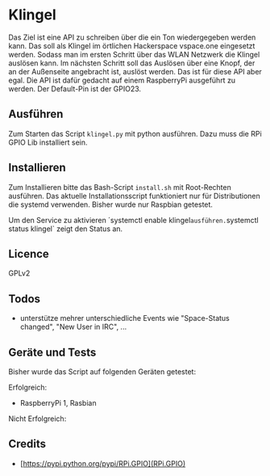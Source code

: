 # Klingel
Das Ziel ist eine API zu schreiben über die ein Ton wiedergegeben werden kann. Das soll als Klingel im örtlichen Hackerspace vspace.one eingesetzt werden. Sodass man im ersten Schritt über das WLAN Netzwerk die Klingel auslösen kann. Im nächsten Schritt soll das Auslösen über eine Knopf, der an der Außenseite angebracht ist, auslöst werden. Das ist für diese API aber egal. Die API ist dafür gedacht auf einem RaspberryPi ausgeführt zu werden. Der Default-Pin ist der GPIO23.

## Ausführen
Zum Starten das Script `klingel.py` mit python ausführen. Dazu muss die RPi GPIO Lib installiert sein.

## Installieren
Zum Installieren bitte das Bash-Script `install.sh` mit Root-Rechten ausführen. Das aktuelle Installationsscript funktioniert nur für Distributionen die systemd verwenden. Bisher wurde nur Raspbian getestet.

Um den Service zu aktivieren ´systemctl enable klingel` ausführen. `systemctl status klingel` zeigt den Status an.

## Licence
GPLv2

## Todos
+ unterstütze mehrer unterschiedliche Events wie "Space-Status changed", "New User in IRC", ...

## Geräte und Tests
Bisher wurde das Script auf folgenden Geräten getestet:

Erfolgreich:
+ RaspberryPi 1, Rasbian

Nicht Erfolgreich:

## Credits
+ [https://pypi.python.org/pypi/RPi.GPIO](RPi.GPIO)
